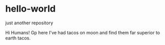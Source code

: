 # hello-world
just another repository

Hi Humans!
Gp here 
I've had tacos on moon and find them far superior to earth tacos.
